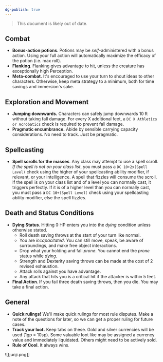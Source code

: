 ```yaml
---
dg-publish: true
---
```


> This document is likely out of date.

## Combat
- **Bonus-action potions**. Potions may be *self*-administered with a bonus action. Using your full action will automatically maximize the efficacy of the potion (i.e. max roll).
- **Flanking**. Flanking gives advantage to hit, unless the creature has exceptionally high Perception.
- **Meta-combat.** It's encouraged to use your turn to shout ideas to other characters. Otherwise, keep meta strategy to a minimum, both for time savings and immersion's sake. 

## Exploration and Movement
- **Jumping downwards.** Characters can safely jump downwards 10 ft without taking fall damage. For every X additional feet, a `DC X Athletics or Acrobatics` check is required to prevent fall damage.
- **Pragmatic encumbrance.** Abide by sensible carrying capacity considerations. No need to track. Just be pragmatic.

## Spellcasting
- **Spell scrolls for the masses**. Any class may attempt to use a spell scroll. *If the spell is not on your class list*, you must pass a `DC 10+2x(Spell Level)` check using the higher of your spellcasting ability modifier, if relevant, or your intelligence. A spell that fizzles will consume the scroll. If the spell is on your class list and of a level you can normally cast, it triggers perfectly. If it is of a higher level than you can normally cast, you must pass a `DC 10+(Spell Level)` check using your spellcasting ability modifier, else the spell fizzles. 

## Death and Status Conditions
- **Dying Status**. Hitting 0 HP enters you into the *dying* condition unless otherwise stated.
	- Roll death saving throws at the start of your turn like normal.
	- You are *incapacitated*. You can still move, speak, be aware of surroundings, and make free object interactions.
	- Drop what your holding and fall *prone*. You cannot end the *prone* status while *dying*.
	- Strength and Dexterity saving throws can be made at the cost of 2 revised exhaustion.
	- Attack rolls against you have advantage.
	- Any attack that hits you is a critical hit if the attacker is within 5 feet.
- **Final Action**. If you fail three death saving throws, then you die. You may take a final action.

## General
- **Quick rulings!** We'll make quick rulings for most rule disputes. Make a note of the questions for later, so we can get a proper ruling for future cases.
- **Track your loot.** Keep tabs on these. Gold and silver currencies will be used (1gp = 10sp). Some valuable loot like may be assigned a currency value and immediately liquidated. Others might need to be actively sold.
- **Rule of Cool.** It always wins.


![[junji.png]]